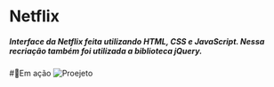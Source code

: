 # Netflix

##### Interface da Netflix feita utilizando HTML, CSS e JavaScript. Nessa recriação também foi utilizada a biblioteca jQuery.

#:rocket:Em ação
![Proejeto](https://media.giphy.com/media/NxhpDEAvx8WN86H5Wy/giphy.gif)

